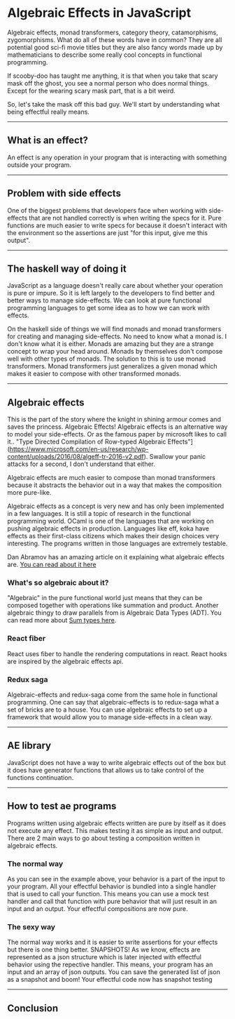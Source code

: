 # Algebraic Effects in JavaScript

Algebraic effects, monad transformers, category theory, catamorphisms, zygomorphisms.
What do all of these words have in common?
They are all potential good sci-fi movie titles but they are also fancy words made up by mathematicians to describe some really cool concepts in functional programming.

If scooby-doo has taught me anything, it is that when you take that scary mask off the ghost, you see a normal person who does normal things. Except for the wearing scary mask part, that is a bit weird.

So, let's take the mask off this bad guy. We'll start by understanding what being effectful really means.

---

## What is an effect?
An effect is any operation in your program that is interacting with something outside your program.


---

## Problem with side effects
One of the biggest problems that developers face when working with side-effects that are not handled correctly is when writing the specs for it. Pure functions are much easier to write specs for because it doesn't interact with the environment so the assertions are just "for this input, give me this output".


---

## The haskell way of doing it
JavaScript as a language doesn't really care about whether your operation is pure or impure.
So it is left largely to the developers to find better and better ways to manage side-effects.
We can look at pure functional programming languages to get some idea as to how we can work with effects.

On the haskell side of things we will find monads and monad transformers for creating and managing side-effects.
No need to know what a monad is. I don't know what it is either.
Monads are amazing but they are a strange concept to wrap your head around.
Monads by themselves don't compose well with other types of monads. The solution to this is to use monad transformers.
Monad transformers just generalizes a given monad which makes it easier to compose with other transformed monads.


---

## Algebraic effects
This is the part of the story where the knight in shining armour comes and saves the princess. Algebraic Effects!
Algebraic effects is an alternative way to model your side-effects. Or as the famous paper by microsoft likes to call it.. "Type Directed Compilation of Row-typed Algebraic Effects"](https://www.microsoft.com/en-us/research/wp-content/uploads/2016/08/algeff-tr-2016-v2.pdf). Swallow your panic attacks for a second, I don't understand that either.

Algebraic effects are much easier to compose than monad transformers because it abstracts the behavior out in a way that makes the composition more pure-like.

Algebraic effects as a concept is very new and has only been implemented in a few languages.
It is still a topic of research in the functional programming world.
OCaml is one of the languages that are working on pushing algebraic effects in production.
Languages like eff, koka have effects as their first-class citizens which makes their design choices very interesting.
The programs written in those languages are extremely testable.

Dan Abramov has an amazing article on it explaining what algebraic effects are. [You can read about it here](https://overreacted.io/algebraic-effects-for-the-rest-of-us/)

### What's so algebraic about it?
"Algebraic" in the pure functional world just means that they can be composed together with operations like summation and product.
Another algebraic thingy to draw parallels from is Algebraic Data Types (ADT). You can read more about [Sum types here](https://tech.shaadi.com/2019/10/22/everything-you-wanted-to-know-about-sum-types-but-were-almost-afraid-to-ask/).


### React fiber
React uses fiber to handle the rendering computations in react.
React hooks are inspired by the algebraic effects api.

### Redux saga
Algebraic-effects and redux-saga come from the same hole in functional programming.
One can say that algebraic-effects is to redux-saga what a set of bricks are to a house.
You can use algebraic effects to set up a framework that would allow you to manage side-effects in a clean way.


---

## AE library
JavaScript does not have a way to write algebraic effects out of the box but it does have generator functions that allows us to take control of the functions continuation.


---

## How to test ae programs
Programs written using algebraic effects written are pure by itself as it does not execute any effect. This makes testing it as simple as input and output.
There are 2 main ways to go about testing a composition written in algebraic effects.

### The normal way
As you can see in the example above, your behavior is a part of the input to your program.
All your effectful behavior is bundled into a single handler that is used to call your function.
This means you can use a mock test handler and call that function with pure behavior that will just result in an input and an output.
Your effectful compositions are now pure.

### The sexy way
The normal way works and it is easier to write assertions for your effects but there is one thing better. SNAPSHOTS!
As we know, effects are represented as a json structure which is later injected with effectful behavior using the repective handler. This means, your program has an input and an array of json outputs. 
You can save the generated list of json as a snapshot and boom! Your effectful code now has snapshot testing

---

## Conclusion


